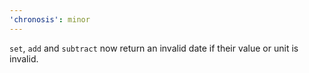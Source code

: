 ```yaml
---
'chronosis': minor
---
```


`set`, `add` and `subtract` now return an invalid date if their value or unit is invalid.
